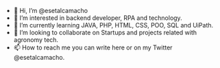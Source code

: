 - 👋 Hi, I’m @esetalcamacho
- 👀 I’m interested in backend developer, RPA and technology.
- 🌱 I’m currently learning JAVA, PHP, HTML, CSS, POO, SQL and UiPath.
- 💞️ I’m looking to collaborate on Startups and projects related with agronomy tech.
- 📫 How to reach me you can write here or on my Twitter @esetalcamacho.

<!---
esetalcamacho/esetalcamacho is a ✨ special ✨ repository because its `README.md` (this file) appears on your GitHub profile.
You can click the Preview link to take a look at your changes.
--->
